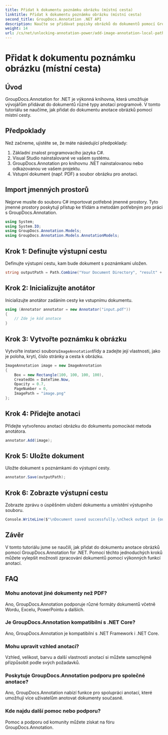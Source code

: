 ```yaml
---
title: Přidat k dokumentu poznámku obrázku (místní cesta)
linktitle: Přidat k dokumentu poznámku obrázku (místní cesta)
second_title: GroupDocs.Annotation .NET API
description: Naučte se přidávat popisky obrázků do dokumentů pomocí GroupDocs.Annotation for .NET. Snadno vylepšete možnosti zpracování dokumentů.
weight: 14
url: /cs/net/unlocking-annotation-power/add-image-annotation-local-path/
---
```


# Přidat k dokumentu poznámku obrázku (místní cesta)

## Úvod
GroupDocs.Annotation for .NET je výkonná knihovna, která umožňuje vývojářům přidávat do dokumentů různé typy anotací programově. V tomto tutoriálu se naučíme, jak přidat do dokumentu anotace obrázků pomocí místní cesty.
## Předpoklady
Než začneme, ujistěte se, že máte následující předpoklady:
1. Základní znalost programovacího jazyka C#.
2. Visual Studio nainstalované ve vašem systému.
3. GroupDocs.Annotation pro knihovnu .NET nainstalovanou nebo odkazovanou ve vašem projektu.
4. Vstupní dokument (např. PDF) a soubor obrázku pro anotaci.
## Import jmenných prostorů
Nejprve musíte do souboru C# importovat potřebné jmenné prostory. Tyto jmenné prostory poskytují přístup ke třídám a metodám potřebným pro práci s GroupDocs.Annotation.
```csharp
using System;
using System.IO;
using GroupDocs.Annotation.Models;
using GroupDocs.Annotation.Models.AnnotationModels;
```

## Krok 1: Definujte výstupní cestu
Definujte výstupní cestu, kam bude dokument s poznámkami uložen.
```csharp
string outputPath = Path.Combine("Your Document Directory", "result" + Path.GetExtension("input.pdf"));
```
## Krok 2: Inicializujte anotátor
Inicializujte anotátor zadáním cesty ke vstupnímu dokumentu.
```csharp
using (Annotator annotator = new Annotator("input.pdf"))
{
    // Zde je kód anotace
}
```
## Krok 3: Vytvořte poznámku k obrázku
 Vytvořte instanci souboru`ImageAnnotation`třídy a zadejte její vlastnosti, jako je poloha, krytí, číslo stránky a cesta k obrázku.
```csharp
ImageAnnotation image = new ImageAnnotation
{
    Box = new Rectangle(100, 100, 100, 100),
    CreatedOn = DateTime.Now,
    Opacity = 0.7,
    PageNumber = 0,
    ImagePath = "image.png"
};
```
## Krok 4: Přidejte anotaci
 Přidejte vytvořenou anotaci obrázku do dokumentu pomocí`Add` metoda anotátora.
```csharp
annotator.Add(image);
```
## Krok 5: Uložte dokument
Uložte dokument s poznámkami do výstupní cesty.
```csharp
annotator.Save(outputPath);
```
## Krok 6: Zobrazte výstupní cestu
Zobrazte zprávu o úspěšném uložení dokumentu a umístění výstupního souboru.
```csharp
Console.WriteLine($"\nDocument saved successfully.\nCheck output in {outputPath}.");
```

## Závěr
V tomto tutoriálu jsme se naučili, jak přidat do dokumentu anotace obrázků pomocí GroupDocs.Annotation for .NET. Pomocí těchto jednoduchých kroků můžete vylepšit možnosti zpracování dokumentů pomocí výkonných funkcí anotací.
## FAQ
### Mohu anotovat jiné dokumenty než PDF?
Ano, GroupDocs.Annotation podporuje různé formáty dokumentů včetně Wordu, Excelu, PowerPointu a dalších.
### Je GroupDocs.Annotation kompatibilní s .NET Core?
Ano, GroupDocs.Annotation je kompatibilní s .NET Framework i .NET Core.
### Mohu upravit vzhled anotací?
Vzhled, velikost, barvu a další vlastnosti anotací si můžete samozřejmě přizpůsobit podle svých požadavků.
### Poskytuje GroupDocs.Annotation podporu pro společné anotace?
Ano, GroupDocs.Annotation nabízí funkce pro spolupráci anotací, které umožňují více uživatelům anotovat dokumenty současně.
### Kde najdu další pomoc nebo podporu?
Pomoc a podporu od komunity můžete získat na fóru GroupDocs.Annotation.